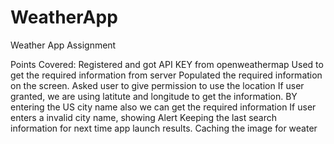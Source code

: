 # WeatherApp
Weather App Assignment

Points Covered:
Registered and got API KEY from openweathermap
Used to get the required information from server
Populated the required information on the screen.
Asked user to give permission to use the location
If user granted, we are using latitute and longitude to get the information.
BY entering the US city name also we can get the required information
If user enters a invalid city name, showing Alert
Keeping the last search information for next time app launch results.
Caching the image for weater
